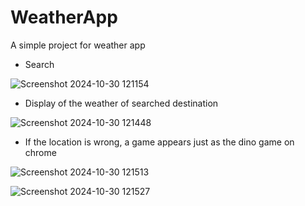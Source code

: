 # WeatherApp

A simple project for weather app

* Search

![Screenshot 2024-10-30 121154](https://github.com/user-attachments/assets/8d7ee1ed-7801-493d-b290-e47263ca8796)

* Display of the weather of searched destination

![Screenshot 2024-10-30 121448](https://github.com/user-attachments/assets/26f1b725-df36-4602-954e-b120b955f839)

* If the location is wrong, a game appears just as the dino game on chrome

![Screenshot 2024-10-30 121513](https://github.com/user-attachments/assets/05fc82a2-b05c-4299-a673-ab53e4687dda)

![Screenshot 2024-10-30 121527](https://github.com/user-attachments/assets/f1f35e68-b784-4453-9a4a-50e8aa980d89)




